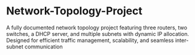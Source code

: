 # Network-Topology-Project
A fully documented network topology project featuring three routers, two switches, a DHCP server, and multiple subnets with dynamic IP allocation. Designed for efficient traffic management, scalability, and seamless inter-subnet communication
